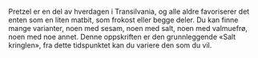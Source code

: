 Pretzel er en del av hverdagen i Transilvania, og alle aldre favoriserer det enten som en liten matbit, som frokost eller begge deler. Du kan finne mange varianter, noen med sesam, noen med salt, noen med valmuefrø, noen med noe annet. Denne oppskriften er den grunnleggende «Salt kringlen», fra dette tidspunktet kan du variere den som du vil.